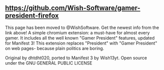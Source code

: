 ## https://github.com/Wish-Software/gamer-president-firefox
This page has been moved to @WishSoftware. Get the newest info from the link above!
A simple chromium extension: a must-have for almost every gamer. It includes all the well known "Gamer President" features, updated for Manifest 3! This extension replaces "President" with "Gamer President" on web pages- because plain politics are boring.

Original by dhtdht020, ported to Manifest 3 by Wish13yt.
Open source under the GNU GENERAL PUBLIC LICENSE
